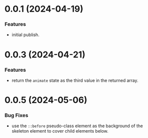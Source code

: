 # 0.0.1 (2024-04-19)

### Features

- initial publish.

# 0.0.3 (2024-04-21)

### Features

- return the `animate` state as the third value in the returned array.

# 0.0.5 (2024-05-06)

### Bug Fixes

- use the `::before` pseudo-class element as the background of the skeleton element to cover child elements below.
